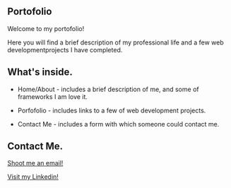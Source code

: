 ## Portofolio
Welcome to my portofolio!

Here you will find a brief description of my professional life and a few web developmentprojects I have completed.


## What's inside.

* Home/About - includes a brief description of me, and some of frameworks I am love it.

* Porfofolio - includes links to a few of web development projects.

* Contact Me - includes a form with which someone could contact me.

## Contact Me.

 [Shoot me an email!](mailto:ibramdarwish@gmail.com)
  
 [Visit my Linkedin!](https://linkedin.com/in/ibram-elias-b0018148)

